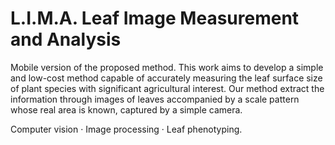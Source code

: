 # L.I.M.A. Leaf Image Measurement and Analysis

Mobile version of the proposed method. This work aims to develop a simple and low-cost method capable of accurately measuring the leaf surface size of plant species with significant agricultural interest. Our method extract the information through images of leaves accompanied by a scale pattern whose real area is known, captured by a simple camera.

Computer vision · Image processing · Leaf phenotyping.
